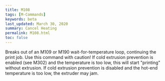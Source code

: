 ```yaml
---
title: M108
tags: [M-Commands] 
keywords: beta 
last_updated: March 30, 2020 
summary: Cancel Heating 
permalink: M108.html
toc: false 
---
```



Breaks out of an M109 or M190 wait-for-temperature loop, continuing the print job. Use this command with caution! If cold extrusion prevention is enabled (see M302) and the temperature is too low, this will start "printing" without extrusion. If cold extrusion prevention is disabled and the hot-end temperature is too low, the extruder may jam.

